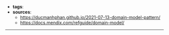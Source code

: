 - **tags**: 
- **sources**: 
	- https://ducmanhphan.github.io/2021-07-13-domain-model-pattern/
	- https://docs.mendix.com/refguide/domain-model/
---

